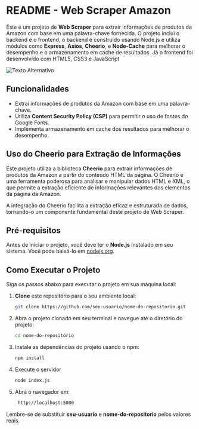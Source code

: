 # README - Web Scraper Amazon

Este é um projeto de **Web Scraper** para extrair informações de produtos da Amazon com base em uma palavra-chave fornecida. O projeto inclui o backend e o frontend, o backend é construído usando Node.js e utiliza módulos como **Express**, **Axios**, **Cheerio**, e **Node-Cache** para melhorar o desempenho e o armazenamento em cache de resultados. Já o frontend foi desenvolvido com HTML5, CSS3 e JavaScript

![Texto Alternativo](https://github.com/ViniciusRimes/web-scraper-amazon/blob/main/public/images/projeto-web-scraper.png)


## Funcionalidades

- Extrai informações de produtos da Amazon com base em uma palavra-chave.
- Utiliza **Content Security Policy (CSP)** para permitir o uso de fontes do Google Fonts.
- Implementa armazenamento em cache dos resultados para melhorar o desempenho.

## Uso do Cheerio para Extração de Informações

Este projeto utiliza a biblioteca **Cheerio** para extrair informações de produtos da Amazon a partir do conteúdo HTML da página. O Cheerio é uma ferramenta poderosa para analisar e manipular dados HTML e XML, o que permite a extração eficiente de informações relevantes dos elementos da página da Amazon.

A integração do Cheerio facilita a extração eficaz e estruturada de dados, tornando-o um componente fundamental deste projeto de Web Scraper.

## Pré-requisitos

Antes de iniciar o projeto, você deve ter o **Node.js** instalado em seu sistema. Você pode baixá-lo em [nodejs.org](https://nodejs.org/).

## Como Executar o Projeto

Siga os passos abaixo para executar o projeto em sua máquina local:

1. **Clone** este repositório para o seu ambiente local:

   ```bash
   git clone https://github.com/seu-usuario/nome-do-repositorio.git

2. Abra o projeto clonado em seu terminal e navegue até o diretório do projeto:
   ```bash
   cd nome-do-repositório
3. Instale as dependências do projeto usando o npm:
   ```bash
   npm install
4. Execute o servidor
   ```bash
   node index.js
5. Abra o navegador em:
   ```bash
    http://localhost:5000
Lembre-se de substituir **seu-usuario** e **nome-do-repositorio** pelos valores reais.
